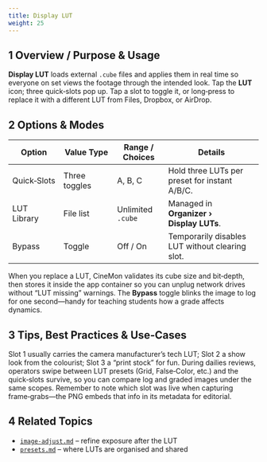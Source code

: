```yaml
---
title: Display LUT
weight: 25
---
```


## 1  Overview / Purpose & Usage
**Display LUT** loads external `.cube` files and applies them in real time so everyone on set views the footage through the intended look.  Tap the **LUT** icon; three quick‑slots pop up.  Tap a slot to toggle it, or long‑press to replace it with a different LUT from Files, Dropbox, or AirDrop.

## 2  Options & Modes
| Option | Value Type | Range / Choices | Details |
|--------|-----------|-----------------|---------|
| Quick‑Slots | Three toggles | A, B, C | Hold three LUTs per preset for instant A/B/C. |
| LUT Library | File list | Unlimited `.cube` | Managed in **Organizer › Display LUTs**. |
| Bypass | Toggle | Off / On | Temporarily disables LUT without clearing slot. |

When you replace a LUT, CineMon validates its cube size and bit‑depth, then stores it inside the app container so you can unplug network drives without “LUT missing” warnings.  The **Bypass** toggle blinks the image to log for one second—handy for teaching students how a grade affects dynamics.

## 3  Tips, Best Practices & Use‑Cases
Slot 1 usually carries the camera manufacturer’s tech LUT; Slot 2 a show look from the colourist; Slot 3 a “print stock” for fun.  During dailies reviews, operators swipe between LUT presets (Grid, False‑Color, etc.) and the quick‑slots survive, so you can compare log and graded images under the same scopes.  Remember to note which slot was live when capturing frame‑grabs—the PNG embeds that info in its metadata for editorial.

## 4  Related Topics
* [`image-adjust.md`](image-adjust.md) – refine exposure after the LUT  
* [`presets.md`](../presets.md) – where LUTs are organised and shared
